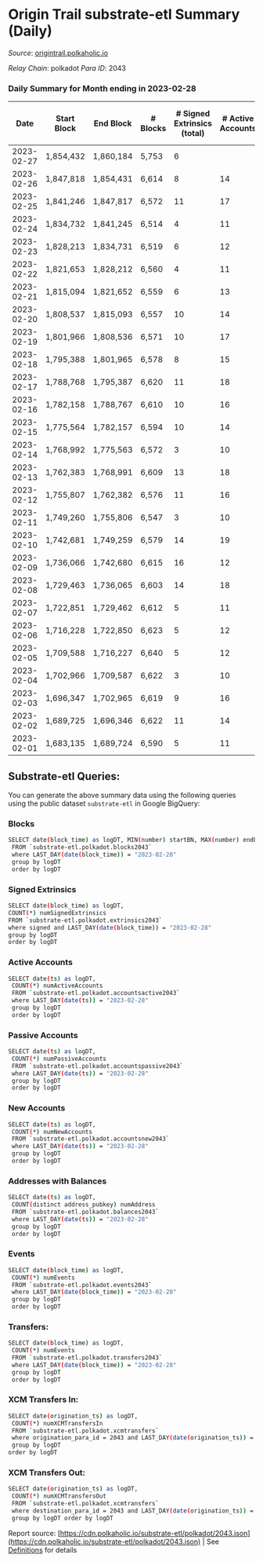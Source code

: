 # Origin Trail substrate-etl Summary (Daily)

_Source_: [origintrail.polkaholic.io](https://origintrail.polkaholic.io)

*Relay Chain*: polkadot
*Para ID*: 2043



### Daily Summary for Month ending in 2023-02-28


| Date | Start Block | End Block | # Blocks | # Signed Extrinsics (total) | # Active Accounts | # Passive | # New | # Addresses with Balances | # Events | # Transfers | # XCM Transfers In | # XCM Transfers Out | Issues | 
| ---- | ----------- | --------- | -------- | --------------------------- | ----------------- | --------- | ----- | ------------------------- | -------- | ----------- | ------------------ | ------------------- | ------ |
| 2023-02-27 | 1,854,432 | 1,860,184 | 5,753 | 6 |  |  |  |  | 66,486 | 3,018  |   |   |  |
| 2023-02-26 | 1,847,818 | 1,854,431 | 6,614 | 8 | 14 | 7 | 3 | 3,646 | 165,397 | 5,588  |   |   |  |
| 2023-02-25 | 1,841,246 | 1,847,817 | 6,572 | 11 | 17 | 6 | 2 | 3,643 | 167,454 | 5,722  |   |   |  |
| 2023-02-24 | 1,834,732 | 1,841,245 | 6,514 | 4 | 11 | 6 | 1 | 3,641 | 163,164 | 5,380  |   |   |  |
| 2023-02-23 | 1,828,213 | 1,834,731 | 6,519 | 6 | 12 | 7 | 4 | 3,640 | 163,061 | 5,237  |   |   |  |
| 2023-02-22 | 1,821,653 | 1,828,212 | 6,560 | 4 | 11 | 5 |  | 3,636 | 134,865 | 4,573  |   |   |  |
| 2023-02-21 | 1,815,094 | 1,821,652 | 6,559 | 6 | 13 | 7 | 1 | 3,636 | 160,609 | 5,161  |   |   |  |
| 2023-02-20 | 1,808,537 | 1,815,093 | 6,557 | 10 | 14 | 7 |  | 3,635 | 97,298 | 3,527  |   |   |  |
| 2023-02-19 | 1,801,966 | 1,808,536 | 6,571 | 10 | 17 | 3 | 1 | 3,635 | 35,615 | 2,106  |   |   |  |
| 2023-02-18 | 1,795,388 | 1,801,965 | 6,578 | 8 | 15 | 4 | 2 | 3,634 | 33,988 | 1,926  |   |   |  |
| 2023-02-17 | 1,788,768 | 1,795,387 | 6,620 | 11 | 18 | 5 | 1 | 3,632 | 33,187 | 1,906  |   |   |  |
| 2023-02-16 | 1,782,158 | 1,788,767 | 6,610 | 10 | 16 | 4 | 2 | 3,631 | 41,278 | 1,724  |   |   |  |
| 2023-02-15 | 1,775,564 | 1,782,157 | 6,594 | 10 | 14 | 9 | 4 | 3,629 | 122,389 | 3,461  |   |   |  |
| 2023-02-14 | 1,768,992 | 1,775,563 | 6,572 | 3 | 10 | 5 | 2 | 3,625 | 152,959 | 4,209  |   |   |  |
| 2023-02-13 | 1,762,383 | 1,768,991 | 6,609 | 13 | 18 | 5 | 3 | 3,623 | 155,152 | 4,387  |   |   |  |
| 2023-02-12 | 1,755,807 | 1,762,382 | 6,576 | 11 | 16 | 8 | 4 | 3,621 | 110,541 | 2,895  |   |   |  |
| 2023-02-11 | 1,749,260 | 1,755,806 | 6,547 | 3 | 10 | 5 |  | 3,617 | 148,457 | 3,875  |   |   |  |
| 2023-02-10 | 1,742,681 | 1,749,259 | 6,579 | 14 | 19 | 9 | 2 | 3,617 | 153,093 | 4,320  |   |   |  |
| 2023-02-09 | 1,736,066 | 1,742,680 | 6,615 | 16 | 12 | 16 | 2 | 3,615 | 154,778 | 4,051  |   |   |  |
| 2023-02-08 | 1,729,463 | 1,736,065 | 6,603 | 14 | 18 | 5 | 1 | 3,613 | 71,312 | 2,101  |   |   |  |
| 2023-02-07 | 1,722,851 | 1,729,462 | 6,612 | 5 | 11 | 3 |  | 3,613 | 17,837 | 488  |   |   |  |
| 2023-02-06 | 1,716,228 | 1,722,850 | 6,623 | 5 | 12 | 5 | 1 | 3,613 | 17,550 | 492  |   |   |  |
| 2023-02-05 | 1,709,588 | 1,716,227 | 6,640 | 5 | 12 | 5 | 1 | 3,612 | 15,644 | 329  |   |   |  |
| 2023-02-04 | 1,702,966 | 1,709,587 | 6,622 | 3 | 10 | 5 |  | 3,611 | 21,462 | 363  |   |   |  |
| 2023-02-03 | 1,696,347 | 1,702,965 | 6,619 | 9 | 16 | 6 | 3 | 3,611 | 107,763 | 2,443  |   |   |  |
| 2023-02-02 | 1,689,725 | 1,696,346 | 6,622 | 11 | 14 | 8 | 2 | 3,608 | 22,130 | 425  |   |   |  |
| 2023-02-01 | 1,683,135 | 1,689,724 | 6,590 | 5 | 11 | 7 |  | 3,606 | 13,443 | 131  |   |   |  |

## Substrate-etl Queries:
You can generate the above summary data using the following queries using the public dataset `substrate-etl` in Google BigQuery:

### Blocks
```bash
SELECT date(block_time) as logDT, MIN(number) startBN, MAX(number) endBN, COUNT(*) numBlocks 
 FROM `substrate-etl.polkadot.blocks2043`  
 where LAST_DAY(date(block_time)) = "2023-02-28" 
 group by logDT 
 order by logDT
```

### Signed Extrinsics
```bash
SELECT date(block_time) as logDT, 
COUNT(*) numSignedExtrinsics 
FROM `substrate-etl.polkadot.extrinsics2043`  
where signed and LAST_DAY(date(block_time)) = "2023-02-28" 
group by logDT 
order by logDT
```

### Active Accounts
```bash
SELECT date(ts) as logDT, 
 COUNT(*) numActiveAccounts 
 FROM `substrate-etl.polkadot.accountsactive2043` 
 where LAST_DAY(date(ts)) = "2023-02-28" 
 group by logDT 
 order by logDT
```

### Passive Accounts
```bash
SELECT date(ts) as logDT, 
 COUNT(*) numPassiveAccounts 
 FROM `substrate-etl.polkadot.accountspassive2043` 
 where LAST_DAY(date(ts)) = "2023-02-28" 
 group by logDT 
 order by logDT
```

### New Accounts
```bash
SELECT date(ts) as logDT, 
 COUNT(*) numNewAccounts 
 FROM `substrate-etl.polkadot.accountsnew2043` 
 where LAST_DAY(date(ts)) = "2023-02-28" 
 group by logDT
 order by logDT
```

### Addresses with Balances
```bash
SELECT date(ts) as logDT,
 COUNT(distinct address_pubkey) numAddress 
 FROM `substrate-etl.polkadot.balances2043` 
 where LAST_DAY(date(ts)) = "2023-02-28" 
 group by logDT 
 order by logDT
```

### Events
```bash
SELECT date(block_time) as logDT, 
 COUNT(*) numEvents 
 FROM `substrate-etl.polkadot.events2043` 
 where LAST_DAY(date(block_time)) = "2023-02-28" 
 group by logDT 
 order by logDT
```

### Transfers:
```bash
SELECT date(block_time) as logDT, 
 COUNT(*) numEvents 
 FROM `substrate-etl.polkadot.transfers2043` 
 where LAST_DAY(date(block_time)) = "2023-02-28" 
 group by logDT 
 order by logDT
```

### XCM Transfers In:
```bash
SELECT date(origination_ts) as logDT, 
 COUNT(*) numXCMTransfersIn 
 FROM `substrate-etl.polkadot.xcmtransfers` 
 where origination_para_id = 2043 and LAST_DAY(date(origination_ts)) = "2023-02-28" 
 group by logDT 
order by logDT
```

### XCM Transfers Out:
```bash
SELECT date(origination_ts) as logDT, 
 COUNT(*) numXCMTransfersOut 
 FROM `substrate-etl.polkadot.xcmtransfers` 
 where destination_para_id = 2043 and LAST_DAY(date(origination_ts)) = "2023-02-28" 
 group by logDT order by logDT
```


Report source: [https://cdn.polkaholic.io/substrate-etl/polkadot/2043.json](https://cdn.polkaholic.io/substrate-etl/polkadot/2043.json) | See [Definitions](/DEFINITIONS.md) for details
